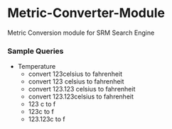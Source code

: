 # Metric-Converter-Module
Metric Conversion module for SRM Search Engine 

### Sample Queries
- Temperature
  - convert 123celsius to fahrenheit
  - convert 123 celsius to fahrenheit
  - convert 123.123 celsius to fahrenheit
  - convert 123.123celsius to fahrenheit
  - 123 c to f
  - 123c to f
  - 123.123c to f
